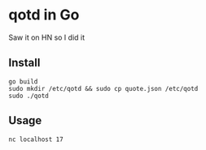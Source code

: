 # qotd in Go
Saw it on HN so I did it


## Install

`go build`  
`sudo mkdir /etc/qotd && sudo cp quote.json /etc/qotd`  
`sudo ./qotd`

## Usage

`nc localhost 17`
